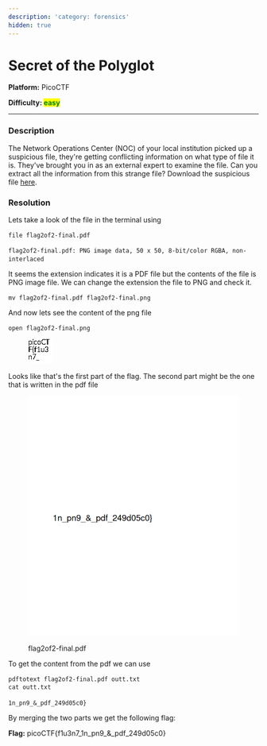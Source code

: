 ```yaml
---
description: 'category: forensics'
hidden: true
---
```


# Secret of the Polyglot

**Platform:** PicoCTF&#x20;

**Difficulty:&#x20;**<mark style="color:green;">**easy**</mark>

***

### Description

The Network Operations Center (NOC) of your local institution picked up a suspicious file, they're getting conflicting information on what type of file it is. They've brought you in as an external expert to examine the file. Can you extract all the information from this strange file? Download the suspicious file [here](https://artifacts.picoctf.net/c_titan/8/flag2of2-final.pdf).

### Resolution

Lets take a look of the file in the terminal using&#x20;

```
file flag2of2-final.pdf
```

`flag2of2-final.pdf: PNG image data, 50 x 50, 8-bit/color RGBA, non-interlaced`



It seems the extension indicates it is a PDF file but the contents of the file is PNG image file. We can change the extension the file to PNG and check it.

```
mv flag2of2-final.pdf flag2of2-final.png
```

And now lets see the content of the png file

```
open flag2of2-final.png
```

<figure><img src="../.gitbook/assets/flag2of2-final.png" alt=""><figcaption></figcaption></figure>

Looks like that's the first part of the flag. The second part might be the one that is written in the pdf file

<figure><img src="../.gitbook/assets/flag.png" alt=""><figcaption><p>flag2of2-final.pdf</p></figcaption></figure>

To get the content from the pdf we can use

```
pdftotext flag2of2-final.pdf outt.txt 
cat outt.txt 

1n_pn9_&_pdf_249d05c0}
```

By merging the two parts we get the following flag:

**Flag:** picoCTF{f1u3n7\_1n\_pn9\_&\_pdf\_249d05c0}
